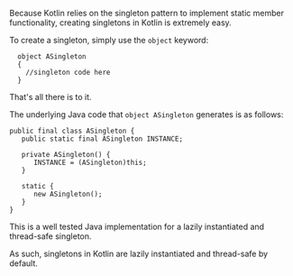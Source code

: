 Because Kotlin relies on the singleton pattern to implement static member functionality, creating singletons in Kotlin is extremely easy.

To create a singleton, simply use the `object` keyword:

      object ASingleton
      {
        //singleton code here
      }
 
That's all there is to it. 

The underlying Java code that `object ASingleton` generates is as follows:

```
public final class ASingleton {
   public static final ASingleton INSTANCE;

   private ASingleton() {
      INSTANCE = (ASingleton)this;
   }

   static {
      new ASingleton();
   }
}
```   
This is a well tested Java implementation for a lazily instantiated and thread-safe singleton.

As such, singletons in Kotlin are lazily instantiated and thread-safe by default.
